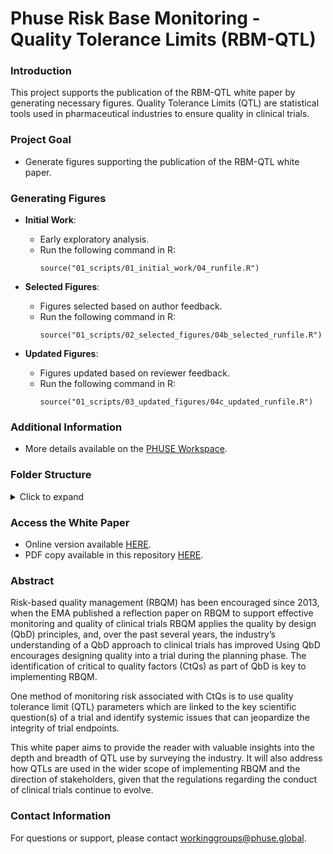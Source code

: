 # Phuse Risk Base Monitoring - Quality Tolerance Limits (RBM-QTL)

### Introduction
This project supports the publication of the RBM-QTL white paper by generating necessary figures. Quality Tolerance Limits (QTL) are statistical tools used in pharmaceutical industries to ensure quality in clinical trials.

### Project Goal

- Generate figures supporting the publication of the RBM-QTL white paper.

### Generating Figures

- **Initial Work**:
    - Early exploratory analysis.
    - Run the following command in R:
      ```
      source("01_scripts/01_initial_work/04_runfile.R")
      ```

- **Selected Figures**:
    - Figures selected based on author feedback.
    - Run the following command in R:
      ```
      source("01_scripts/02_selected_figures/04b_selected_runfile.R")
      ```

- **Updated Figures**:
    - Figures updated based on reviewer feedback.
    - Run the following command in R:
      ```
      source("01_scripts/03_updated_figures/04c_updated_runfile.R")
      ```

### Additional Information

- More details available on the [PHUSE Workspace](https://advance.phuse.global/display/WEL/Quality+Tolerance+Limits).

### Folder Structure
<details>
<summary>Click to expand</summary>

📁 PHUSE_RBM_QTL
├── 📁 00_data
│   ├── 📁 IN
│   └── 📁 OUT
├── 📁 00_fonts
├── 📁 01_scripts
│   ├── 📁 01_initial_work
│   ├── 📁 02_selected_figures
│   ├── 📁 03_updated_figures
│   └── 📄 install_deps.R
├── 📁 02_img
│   ├── 📁 01_initial_work
│   ├── 📁 02_selected_figures
│   ├── 📁 03_updated_figures
│   └── 📄 folder_tree_structure.png
├── 📁 03_functions
│   └── 📄 01_helper_functions.R
├── 📁 04_doc
│   ├── 📄 01_initial_work_figures.docx
│   ├── 📄 02_selected_figures.docx
│   ├── 📄 03_updated_selected_figures.docx
│   └── 📄 QTL_Questionnaire_20Dec2022_Final.docx
├── 📄 .gitignore
├── 📄 AUTHORS.txt
├── 📄 CITATION.md
├── 📄 LICENSE
├── 📄 PHUSE_RBM_QTL.Rproj
├── 📄 README.md
├── 📄 renv.lock
└── 📄 session_info.txt

</details>

### Access the White Paper

- Online version available [HERE](https://phuse.s3.eu-central-1.amazonaws.com/Deliverables/Risk+Based+Monitoring/WP-084.pdf).
- PDF copy available in this repository [HERE](04_doc/WP-084.pdf).

### Abstract

Risk-based quality management (RBQM) has been encouraged since 2013, when the EMA published a reflection paper on RBQM to support effective monitoring and quality of clinical trials RBQM applies the quality by design (QbD) principles, and, over the past several years, the industry’s understanding of a QbD approach to clinical trials has improved  Using QbD encourages designing quality into a trial during the planning phase. The identification of critical to quality factors (CtQs) as part of QbD is key to implementing RBQM.

One method of monitoring risk associated with CtQs is to use quality tolerance limit (QTL) parameters which are linked to the key scientific question(s) of a trial and identify systemic issues that can jeopardize the integrity of trial endpoints.

This white paper aims to provide the reader with valuable insights into the depth and breadth of QTL use by surveying the industry. It will also address how QTLs are used in the wider scope of implementing RBQM and the direction of stakeholders, given that the regulations regarding the conduct of clinical trials continue to evolve.


### Contact Information

For questions or support, please contact workinggroups@phuse.global.
